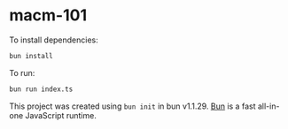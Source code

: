 # macm-101

To install dependencies:

```bash
bun install
```

To run:

```bash
bun run index.ts
```

This project was created using `bun init` in bun v1.1.29. [Bun](https://bun.sh) is a fast all-in-one JavaScript runtime.
